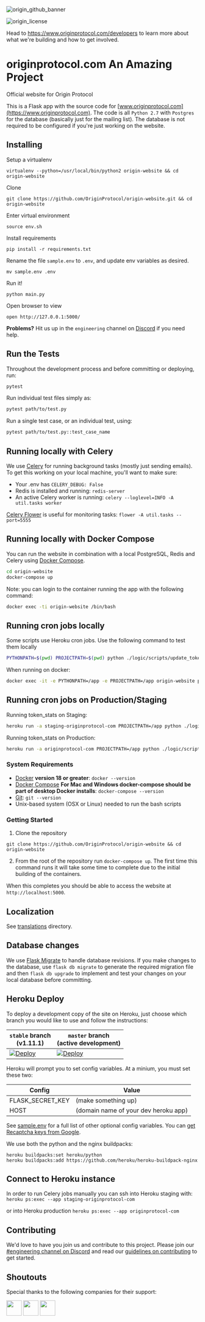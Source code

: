 ![origin_github_banner](https://user-images.githubusercontent.com/673455/37314301-f8db9a90-2618-11e8-8fee-b44f38febf38.png)

![origin_license](https://img.shields.io/badge/license-MIT-6e3bea.svg?style=flat-square&colorA=111d28)

Head to https://www.originprotocol.com/developers to learn more about what we're building and how to get involved.

# originprotocol.com An Amazing Project 

Official website for Origin Protocol

This is a Flask app with the source code for [www.originprotocol.com](https://www.originprotocol.com). The code is all `Python 2.7` with `Postgres` for the database (basically just for the mailing list). The database is not required to be configured if you're just working on the website.

## Installing

Setup a virtualenv
```
virtualenv --python=/usr/local/bin/python2 origin-website && cd origin-website
```

Clone
```
git clone https://github.com/OriginProtocol/origin-website.git && cd origin-website
```

Enter virtual environment
```
source env.sh
```

Install requirements
```
pip install -r requirements.txt
```

Rename the file `sample.env` to `.env`, and update env variables as desired.
```
mv sample.env .env
```

Run it!
```
python main.py
```

Open browser to view
```
open http://127.0.0.1:5000/
```

**Problems?** Hit us up in the `engineering` channel on [Discord](https://www.originprotocol.com/discord) if you need help.

## Run the Tests


Throughout the development process and before committing or deploying, run:

```bash
pytest
```

Run individual test files simply as:

```bash
pytest path/to/test.py
```

Run a single test case, or an individual test, using:

```bash
pytest path/to/test.py::test_case_name
```
## Running locally with Celery

We use [Celery](http://flask.pocoo.org/docs/0.12/patterns/celery/) for running background tasks (mostly just sending emails). To get this working on your local machine, you'll want to make sure:

 - Your .env has `CELERY_DEBUG: False`
 - Redis is installed and running: `redis-server`
 - An active Celery worker is running: `celery --loglevel=INFO -A util.tasks worker`

 [Celery Flower](http://flower.readthedocs.io/en/latest/install.html#usage) is useful for monitoring tasks: `flower -A util.tasks --port=5555`

## Running locally with Docker Compose

You can run the website in combination with a local PostgreSQL, Redis and Celery using [Docker Compose](https://docs.docker.com/compose/).
```bash
cd origin-website
docker-compose up
```

Note: you can login to the container running the app with the following command:
```bash
docker exec -ti origin-website /bin/bash
```

## Running cron jobs locally
Some scripts use Heroku cron jobs. Use the following command to test them locally
```bash
PYTHONPATH=$(pwd) PROJECTPATH=$(pwd) python ./logic/scripts/update_token_insight.py
```

When running on docker:
```bash
docker exec -it -e PYTHONPATH=/app -e PROJECTPATH=/app origin-website python ./logic/scripts/update_token_insight.py
```

## Running cron jobs on Production/Staging
Running token_stats on Staging:
```bash
heroku run -a staging-originprotocol-com PROJECTPATH=/app python ./logic/scripts/token_stats.py
```

Running token_stats on Production:
```bash
heroku run -a originprotocol-com PROJECTPATH=/app python ./logic/scripts/token_stats.py
```


### System Requirements

- [Docker](https://docs.docker.com/install/overview/) **version 18 or greater**:
`docker --version`
- [Docker Compose](https://docs.docker.com/compose/) **For Mac and Windows docker-compose should be part of desktop Docker installs**:
`docker-compose --version`
- [Git](https://git-scm.com/book/en/v2/Getting-Started-Installing-Git):
`git --version`
- Unix-based system (OSX or Linux) needed to run the bash scripts

### Getting Started

1. Clone the repository

`git clone https://github.com/OriginProtocol/origin-website && cd origin-website`

2. From the root of the repository run `docker-compose up`. The first time this command runs it will take some time to complete due to the initial building of the containers.

When this completes you should be able to access the website at `http://localhost:5000`.

## Localization
See [translations](translations) directory.

## Database changes

We use [Flask Migrate](https://flask-migrate.readthedocs.io/en/latest/) to handle database revisions. If you make changes to the database, use `flask db migrate` to generate the required migration file and then `flask db upgrade` to implement and test your changes on your local database before committing.

## Heroku Deploy

To deploy a development copy of the site on Heroku, just choose which branch you would like to use and follow the instructions:

| `stable` branch <br>(v1.11.1) | `master` branch<br> (active development) |
|---------|----------|
| [![Deploy](https://www.herokucdn.com/deploy/button.svg)](https://heroku.com/deploy?template=https://github.com/originprotocol/origin-website/tree/stable) | [![Deploy](https://www.herokucdn.com/deploy/button.svg)](https://heroku.com/deploy?template=https://github.com/originprotocol/origin-website/tree/master) |

Heroku will prompt you to set config variables. At a minium, you must set these two:

|Config          |Value|
|----------------|------|
|FLASK_SECRET_KEY|(make something up)|
|HOST            |(domain name of your dev heroku app)|

See [sample.env](sample.env) for a full list of other optional config variables. You can [get Recaptcha keys from Google](https://www.google.com/recaptcha/admin).

We use both the python and the nginx buildpacks:

	heroku buildpacks:set heroku/python
	heroku buildpacks:add https://github.com/heroku/heroku-buildpack-nginx

## Connect to Heroku instance

In order to run Celery jobs manually you can ssh into Heroku staging with: 
`heroku ps:exec --app staging-originprotocol-com` 

or into Heroku production
`heroku ps:exec --app originprotocol-com` 

## Contributing

We'd love to have you join us and contribute to this project. Please join our [#engineering channel on Discord](http://www.originprotocol.com/discord) and read our [guidelines on contributing](http://docs.originprotocol.com/#contributing) to get started.

## Shoutouts

Special thanks to the following companies for their support:

<a href="https://infura.io"><img src="https://www.originprotocol.com/static/img/infura.png" height="40"></a> 
<a href="https://protocol.ai/"><img src="https://www.originprotocol.com/static/img/protocol-labs.png" height="40"></a>
<a href="https://www.browserstack.com"><img src="https://www.originprotocol.com/static/img/browserstack.svg" height="40"></a>
